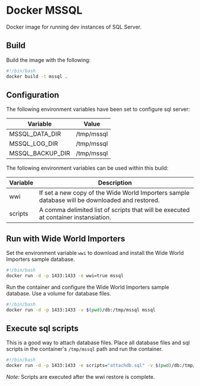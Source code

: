# Docker MSSQL  

Docker image for running dev instances of SQL Server.

## Build

Build the image with the following:

```bash
#!/bin/bash
docker build -t mssql .
```

## Configuration

The following environment variables have been set to configure sql server:

|Variable|Value|
|---|---|
|MSSQL_DATA_DIR|/tmp/mssql|
|MSSQL_LOG_DIR|/tmp/mssql|
|MSSQL_BACKUP_DIR|/tmp/mssql|

The following environment variables can be used within this build:

|Variable|Description|
|---|---|
|wwi|If set a new copy of the Wide World Importers sample database will be downloaded and restored.|
|scripts|A comma delimited list of scripts that will be executed at container instansiation.|

## Run with Wide World Importers

Set the environment variable `wwi` to download and install the Wide World Importers sample database.

```bash
#!/bin/bash
docker run -d -p 1433:1433 -e wwi=true mssql
```

Run the container and configure the Wide World Importers sample database.
Use a volume for database files.

```bash
#!/bin/bash
docker run -d -p 1433:1433 -v $(pwd)/db:/tmp/mssql mssql
```

## Execute sql scripts

This is a good way to attach database files.
Place all database files and sql scripts in the container's `/tmp/mssql` path and run the container.

```bash
#!/bin/bash
docker run -d -p 1433:1433 -e scripts="attachdb.sql" -v $(pwd)/db:/tmp/mssql mssql
```

*Note:* Scripts are executed after the wwi restore is complete.